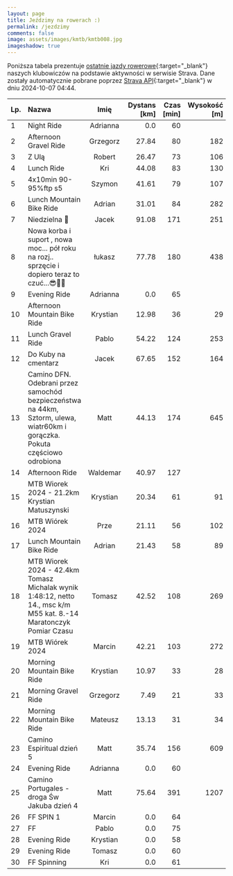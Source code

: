 ```yaml
---
layout: page
title: Jeździmy na rowerach :)
permalink: /jezdzimy
comments: false
image: assets/images/kmtb/kmtb008.jpg
imageshadow: true
---
```


Poniższa tabela prezentuje [ostatnie jazdy rowerowe](https://www.strava.com/clubs/336381){:target="_blank"} naszych klubowiczów na podstawie aktywności w serwisie Strava. Dane zostały automatycznie pobrane poprzez [Strava API](https://developers.strava.com/docs/reference/#api-Clubs-getClubActivitiesById){:target="_blank"} w dniu 2024-10-07 04:44.

Lp. | Nazwa | Imię | Dystans [km] | Czas [min] | Wysokość [m]
:--- | :--- | :---: | ---: | ---: | ---:
1|Night Ride|Adrianna|0.0|60|
2|Afternoon Gravel Ride|Grzegorz|27.84|80|182
3|Z Ulą|Robert|26.47|73|106
4|Lunch Ride|Kri|44.08|83|130
5|4x10min 90-95%ftp s5|Szymon|41.61|79|107
6|Lunch Mountain Bike Ride|Adrian|31.01|84|282
7|Niedzielna 💯|Jacek|91.08|171|251
8|Nowa korba i suport , nowa moc... pół roku na rozj.. sprzęcie i dopiero teraz to czuć...😎🤠💨|łukasz|77.78|180|438
9|Evening Ride|Adrianna|0.0|65|
10|Afternoon Mountain Bike Ride|Krystian|12.98|36|29
11|Lunch Gravel Ride|Pablo|54.22|124|253
12|Do Kuby na cmentarz|Jacek|67.65|152|164
13|Camino DFN. Odebrani przez samochód bezpieczeństwa na 44km, Sztorm, ulewa, wiatr60km i gorączka. Pokuta częściowo odrobiona|Matt|44.13|174|645
14|Afternoon Ride|Waldemar|40.97|127|
15|MTB Wiorek 2024 - 21.2km Krystian Matuszynski|Krystian|20.34|61|91
16|MTB Wiórek 2024|Prze|21.11|56|102
17|Lunch Mountain Bike Ride|Adrian|21.43|58|89
18|MTB Wiorek 2024 - 42.4km Tomasz Michalak wynik 1:48:12, netto 14., msc k/m M55 kat. 8.-14 Maratonczyk Pomiar Czasu|Tomasz|42.52|108|269
19|MTB Wiórek 2024|Marcin|42.21|103|272
20|Morning Mountain Bike Ride|Krystian|10.97|33|28
21|Morning Gravel Ride|Grzegorz|7.49|21|33
22|Morning Mountain Bike Ride|Mateusz|13.13|31|34
23|Camino Espiritual dzień 5|Matt|35.74|156|609
24|Evening Ride|Adrianna|0.0|60|
25|Camino Portugales  - droga Św Jakuba  dzień 4|Matt|75.64|391|1207
26|FF SPIN 1|Marcin|0.0|64|
27|FF|Pablo|0.0|75|
28|Evening Ride|Krystian|0.0|58|
29|Evening Ride|Tomasz|0.0|60|
30|FF Spinning|Kri|0.0|61|
